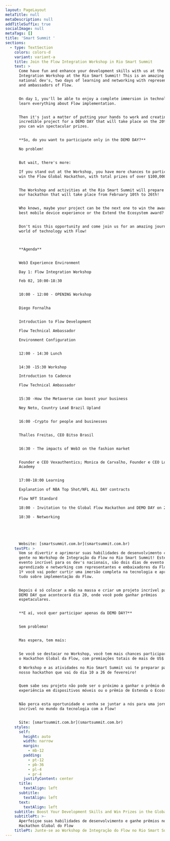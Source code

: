 ```yaml
---
layout: PageLayout
metaTitle: null
metaDescription: null
addTitleSuffix: true
socialImage: null
metaTags: []
title: 'Smart Summit '
sections:
  - type: TextSection
    colors: colors-d
    variant: variant-a
    title: Join the Flow Integration Workshop in Rio Smart Summit
    text: >
      Come have fun and enhance your development skills with us at the Flow
      Integration Workshop at the Rio Smart Summit! This is an amazing event for
      national dev's, two days of learning and networking with representatives
      and ambassadors of Flow.


      On day 1, you'll be able to enjoy a complete immersion in technology and
      learn everything about Flow implementation.


      Then it's just a matter of putting your hands to work and creating an
      incredible project for a DEMO DAY that will take place on the 20th, where
      you can win spectacular prizes.


      **So, do you want to participate only in the DEMO DAY?**

      No problem!


      But wait, there's more:

      If you stand out at the Workshop, you have more chances to participate and
      win the Flow Global Hackathon, with total prizes of over $100,000.


      The Workshop and activities at the Rio Smart Summit will prepare you for
      our hackathon that will take place from February 10th to 26th!


      Who knows, maybe your project can be the next one to win the award for the
      best mobile device experience or the Extend the Ecosystem award?


      Don't miss this opportunity and come join us for an amazing journey in the
      world of technology with Flow!



      **Agenda**


      Web3 Experience Environment

      Day 1: Flow Integration Workshop

      Feb 02, 10:00-18:30


      10:00 - 12:00 - OPENING Workshop


      Diego Fornalha


      Introduction to Flow Development

      Flow Technical Ambassador

      Environment Configuration


      12:00 - 14:30 Lunch


      14:30 -15:30 Workshop

      Introduction to Cadence

      Flow Technical Ambassador


      15:30 -How the Metaverse can boost your business

      Ney Neto, Country Lead Brazil Upland


      16:00 -Crypto for people and businesses


      Thalles Freitas, CEO Bitso Brasil


      16:30 - The impacts of Web3 on the fashion market


      Founder e CEO Vexauthentics; Monica de Carvalho, Founder e CEO Love4u
      Academy


      17:00-18:00 Learning

      Explanation of NBA Top Shot/NFL ALL DAY contracts

      Flow NFT Standard

      18:00 - Invitation to the Global Flow Hackathon and DEMO DAY on 2/20

      18:30 - Networking





      Website: [smartsummit.com.br](smartsummit.com.br)
    textPt: >
      Vem se divertir e aprimorar suas habilidades de desenvolvimento com a
      gente no Workshop de Integração da Flow no Rio Smart Summit! Este é um
      evento incrível para os dev's nacionais, são dois dias de evento de muito
      aprendizado e networking com representantes e embaixadores da Flow. No dia
      1º você vai poder curtir uma imersão completa na tecnologia e aprender
      tudo sobre implementação do Flow.


      Depois é só colocar a mão na massa e criar um projeto incrível para um
      DEMO DAY que acontecerá dia 20, onde você pode ganhar prêmios
      espetaculares.


      **E aí, você quer participar apenas da DEMO DAY?**


      Sem problema!


      Mas espera, tem mais:


      Se você se destacar no Workshop, você tem mais chances participar e ganhar
      o Hackathon Global da Flow, com premiações totais de mais de US$ 100.000.

      O Workshop e as atividades no Rio Smart Summit vai te preparar para o
      nosso hackathon que vai do dia 10 a 26 de fevereiro!


      Quem sabe seu projeto não pode ser o próximo a ganhar o prêmio de melhor
      experiência em dispositivos móveis ou o prêmio de Estenda o Ecossistema?


      Não perca esta oportunidade e venha se juntar a nós para uma jornada
      incrível no mundo da tecnologia com a Flow!


      Site: [smartsummit.com.br](smartsummit.com.br)
    styles:
      self:
        height: auto
        width: narrow
        margin:
          - mb-12
        padding:
          - pt-12
          - pb-36
          - pl-4
          - pr-4
        justifyContent: center
      title:
        textAlign: left
      subtitle:
        textAlign: left
      text:
        textAlign: left
    subtitle: Boost Your Development Skills and Win Prizes in the Global Flow Hackathon
    subtitlePt: >-
      Aperfeiçoe suas habilidades de desenvolvimento e ganhe prêmios no
      Hackathon Global do Flow
    titlePt: Junte-se ao Workshop de Integração do Flow no Rio Smart Summit
---
```

